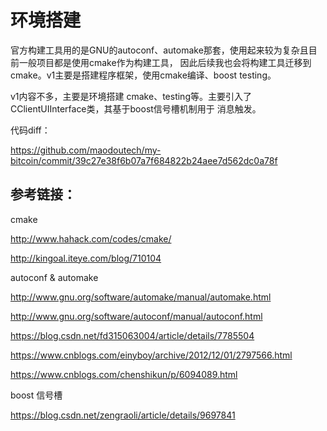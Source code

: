 # 环境搭建

官方构建工具用的是GNU的autoconf、automake那套，使用起来较为复杂且目前一般项目都是使用cmake作为构建工具，
因此后续我也会将构建工具迁移到cmake。v1主要是搭建程序框架，使用cmake编译、boost testing。

v1内容不多，主要是环境搭建 cmake、testing等。主要引入了CClientUIInterface类，其基于boost信号槽机制用于
消息触发。

代码diff：

https://github.com/maodoutech/my-bitcoin/commit/39c27e38f6b07a7f684822b24aee7d562dc0a78f

## 参考链接：
cmake

http://www.hahack.com/codes/cmake/

http://kingoal.iteye.com/blog/710104

autoconf & automake

http://www.gnu.org/software/automake/manual/automake.html

http://www.gnu.org/software/autoconf/manual/autoconf.html

https://blog.csdn.net/fd315063004/article/details/7785504

https://www.cnblogs.com/einyboy/archive/2012/12/01/2797566.html

https://www.cnblogs.com/chenshikun/p/6094089.html

boost 信号槽

https://blog.csdn.net/zengraoli/article/details/9697841


